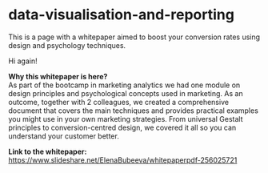 # data-visualisation-and-reporting
This is a page with a whitepaper aimed to boost your conversion rates using design and psychology techniques.

Hi again!

<b>Why this whitepaper is here?</b></br>
As part of the bootcamp in marketing analytics we had one module on design principles and psychological concepts used in marketing. As an outcome, together with 2 colleagues, we created a comprehensive document that covers the main techniques and provides practical examples you might use in your own marketing strategies. From universal Gestalt principles to conversion-centred design, we covered it all so you can understand your customer better.

<b>Link to the whitepaper:</b></br>
https://www.slideshare.net/ElenaBubeeva/whitepaperpdf-256025721
